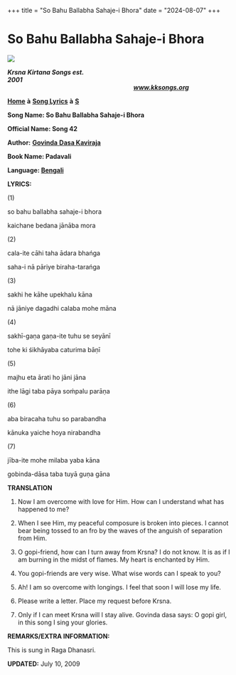+++
title = "So Bahu Ballabha Sahaje-i Bhora"
date = "2024-08-07"
+++

# So Bahu Ballabha Sahaje-i Bhora
**[![](http://kksongs.org/image_files/image002.jpg)](http://kksongs.org/)**

**_Krsna_** **_Kirtana Songs est. 2001_**                                                                                                                                                      **_www.kksongs.org_**

**[Home](http://kksongs.org/)** **à** **[Song Lyrics](http://kksongs.org/lyrics.html)** **à** **[S](http://kksongs.org/songs/song_s.html)**

**Song Name: So Bahu Ballabha Sahaje-i Bhora**

**Official Name: Song 42**

**Author:** [**Govinda** **Dasa Kaviraja**](http://kksongs.org/authors/list/govindadasa.html)

**Book Name: Padavali**

**Language: [Bengali](http://kksongs.org/language/list/bengali.html)**

**LYRICS:**

(1)

so bahu ballabha sahaje-i bhora

kaichane bedana jānāba mora

(2)

cala-ite cāhi taha ādara bhańga

saha-i nā pāriye biraha-tarańga

(3)

sakhi he kāhe upekhalu kāna

nā jāniye dagadhi calaba mohe māna

(4)

sakhī-gaṇa gaṇa-ite tuhu se seyānī

tohe ki śikhāyaba caturima bāṇī

(5)

majhu eta ārati ho jāni jāna

ithe lāgi taba pāya soḿpalu parāṇa

(6)

aba biracaha tuhu so parabandha

kānuka yaiche hoya nirabandha

(7)

jība-ite mohe milaba yaba kāna

gobinda-dāsa taba tuyā guṇa gāna

**TRANSLATION**

1) Now I am overcome with love for Him. How can I understand what has happened to me?

2) When I see Him, my peaceful composure is broken into pieces. I cannot bear being tossed to an fro by the waves of the anguish of separation from Him.

3) O gopi\-friend, how can I turn away from Krsna? I do not know. It is as if I am burning in the midst of flames. My heart is enchanted by Him.

4) You gopi\-friends are very wise. What wise words can I speak to you?

5) Ah! I am so overcome with longings. I feel that soon I will lose my life.

6) Please write a letter. Place my request before Krsna.

7) Only if I can meet Krsna will I stay alive. Govinda dasa says: O gopi girl, in this song I sing your glories.

**REMARKS/EXTRA INFORMATION:**

This is sung in Raga Dhanasri.

**UPDATED:** July 10, 2009